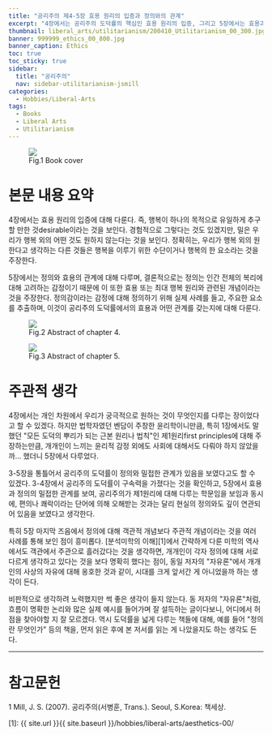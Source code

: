 ```yaml
---
title: "공리주의 제4-5장 효용 원리의 입증과 정의와의 관계"
excerpt: "4장에서는 공리주의 도덕률의 핵심인 효용 원리의 입증, 그리고 5장에서는 효용과 정의의 관계에 관해 다룬다."
thumbnail: liberal_arts/utilitarianism/200410_Utilitarianism_00_300.jpg
banner: 999999_ethics_00_800.jpg
banner_caption: Ethics
toc: true
toc_sticky: true
sidebar:
  title: "공리주의"
  nav: sidebar-utilitarianism-jsmill
categories:
  - Hobbies/Liberal-Arts
tags:
  - Books
  - Liberal Arts
  - Utilitarianism
---
```


<figure style="width: 300px" class="align-center">
  <a href="{{ site.url }}{{ site.baseurl }}/assets/images/liberal_arts/utilitarianism/200410_Utilitarianism_00.jpg">
  <img src="{{ site.url }}{{ site.baseurl }}/assets/images/liberal_arts/utilitarianism/200410_Utilitarianism_00.jpg">
  </a>
  <figcaption>
  Fig.1 Book cover
  </figcaption>
</figure>

# 본문 내용 요약

4장에서는 효용 원리의 입증에 대해 다룬다. 즉, 행복이 하나의 목적으로 유일하게 추구할 만한 것desirable이라는 것을 보인다. 경험적으로 그렇다는 것도 있겠지만, 밀은 우리가 행복 외의 어떤 것도 원하지 않는다는 것을 보인다. 정확히는, 우리가 행복 외의 원한다고 생각하는 다른 것들은 행복을 이루기 위한 수단이거나 행복의 한 요소라는 것을 주장한다.

5장에서는 정의와 효용의 관계에 대해 다루며, 결론적으로는 정의는 인간 전체의 복리에 대해 고려하는 감정이기 때문에 이 또한 효용 또는 최대 행복 원리와 관련된 개념이라는 것을 주장한다. 정의감이라는 감정에 대해 정의하기 위해 실제 사례를 들고, 주요한 요소를 추출하며, 이것이 공리주의 도덕률에서의 효용과 어떤 관계를 갖는지에 대해 다룬다.

<figure style="width: 300px" class="align-center">
  <a href="{{ site.url }}{{ site.baseurl }}/assets/images/liberal_arts/utilitarianism/240525_abstract_00.png">
  <img src="{{ site.url }}{{ site.baseurl }}/assets/images/liberal_arts/utilitarianism/240525_abstract_01_300.png">
  </a>
  <figcaption>
  Fig.2 Abstract of chapter 4.
  </figcaption>
</figure>

<figure style="width: 300px" class="align-center">
  <a href="{{ site.url }}{{ site.baseurl }}/assets/images/liberal_arts/utilitarianism/240526_abstract_00.png">
  <img src="{{ site.url }}{{ site.baseurl }}/assets/images/liberal_arts/utilitarianism/240526_abstract_01_300.png">
  </a>
  <figcaption>
  Fig.3 Abstract of chapter 5.
  </figcaption>
</figure>


# 주관적 생각

4장에서는 개인 차원에서 우리가 궁극적으로 원하는 것이 무엇인지를 다루는 장이었다고 할 수 있겠다. 하지만 법학자였던 벤담이 주창한 윤리학이니만큼, 특히 1장에서도 말했던 "모든 도덕의 뿌리가 되는 근본 원리나 법칙"인 제1원리first principles에 대해 주장하는만큼, 개개인이 느끼는 윤리적 감정 외에도 사회에 대해서도 다뤄야 하지 않았을까... 했더니 5장에서 다루었다.

3-5장을 통틀어서 공리주의 도덕률이 정의와 밀접한 관계가 있음을 보였다고도 할 수 있겠다. 3-4장에서 공리주의 도덕률이 구속력을 가졌다는 것을 확인하고, 5장에서 효용과 정의의 밀접한 관계를 보여, 공리주의가 제1원리에 대해 다루는 학문임을 보임과 동시에, 편의나 쾌락이라는 단어에 의해 오해받는 것과는 달리 현실의 정의와도 깊이 연관되어 있음을 보였다고 생각한다.

특히 5장 마지막 즈음에서 정의에 대해 객관적 개념보다 주관적 개념이라는 것을 여러 사례를 통해 보인 점이 흥미롭다. [분석미학의 이해][1]에서 간략하게 다룬 미학의 역사에서도 객관에서 주관으로 흘러갔다는 것을 생각하면, 개개인이 각자 정의에 대해 서로 다르게 생각하고 있다는 것을 보다 명확히 했다는 점이, 동일 저자의 "자유론"에서 개개인의 사상의 자유에 대해 옹호한 것과 같이, 시대를 크게 앞서간 게 아니었을까 하는 생각이 든다.

비판적으로 생각하려 노력했지만 썩 좋은 생각이 들지 않는다. 동 저자의 "자유론"처럼, 흐름이 명확한 논리와 많은 실제 예시를 들어가며 잘 설득하는 글이다보니, 어디에서 허점을 찾아야할 지 잘 모르겠다. 역시 도덕률을 넓게 다루는 책들에 대해, 예를 들어 "정의란 무엇인가" 등의 책을, 먼저 읽은 후에 본 저서를 읽는 게 나았을지도 하는 생각도 든다.

---

# 참고문헌

1 Mill, J. S. (2007). 공리주의(서병훈, Trans.). Seoul, S.Korea: 책세상.

[1]: {{ site.url }}{{ site.baseurl }}/hobbies/liberal-arts/aesthetics-00/
